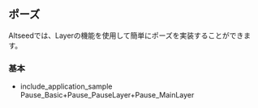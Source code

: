 ﻿
## ポーズ

Altseedでは、Layerの機能を使用して簡単にポーズを実装することができます。

### 基本

* include_application_sample Pause_Basic+Pause_PauseLayer+Pause_MainLayer


